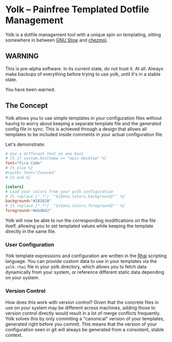 <div class="oranda-hide">

# Yolk – Painfree Templated Dotfile Management

</div>

Yolk is a dotfile management tool with a unique spin on templating,
sitting somewhere in between [GNU Stow](https://www.gnu.org/software/stow/) and [chezmoi](https://www.chezmoi.io/).

## WARNING

This is pre-alpha software. In its current state, do not trust it. At all.
Always make backups of everything before trying to use yolk, until it's in a stable state.

You have been warned.

## The Concept

Yolk allows you to use simple templates in your configuration files without having to worry about keeping a separate template file and the generated config file in sync.
This is achieved through a design that allows all templates to be included inside comments in your actual configuration file.

Let's demonstrate:
```toml
# Use a different font on one host
# {% if system.hostname == "epic-desktop" %}
font="Fira Code"
# {% else %}
#<yolk> font="Iosevka"
# {% end %}

[colors]
# Load your colors from your yolk configuration
# {% replace /".*"/ `"${data.colors.background}"` %}
background="#282828"
# {% replace /".*"/ `"${data.colors.foreground}"` %}
foreground="#ebdbb2"
```

Yolk will now be able to run the corresponding modifications on the file itself, allowing you to set
templated values while keeping the template directly in the same file.

### User Configuration
Yolk template expressions and configuration are written in the [Rhai](https://rhai.rs/) scripting language.
You can provide custom data to use in your templates via the `yolk.rhai` file in your yolk directory,
which allows you to fetch data dynamically from your system, or reference different static data depending on your system.

### Version Control
How does this work with version control?
Given that the concrete files in use on your system may be different across machines,
adding those to version control directly would result in a lot of merge conflicts frequently.
Yolk solves this by only commiting a "canonical" version of your templates, generated right before you commit.
This means that the version of your configuration seen in git will always be generated from a consistent, stable context.
